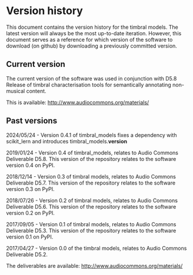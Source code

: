 # Version history

This document contains the version history for the timbral models.  The latest version will always be the most up-to-date iteration.  However, this document serves as a reference for which version of the software to download (on github) by downloading a previously committed version.


## Current version

The current version of the software was used in conjunction with D5.8 Release of timbral characterisation tools for semantically annotating non-musical content.

This is available: http://www.audiocommons.org/materials/



## Past versions

2024/05/24 - Version 0.4.1 of timbral_models fixes a dependency with scikit_lern and introduces timbral_models.__version__

2019/01/24 - Version 0.4 of timbral_models, relates to Audio Commons Deliverable D5.8.  This version of the repository relates to the software version 0.4 on PyPI.

2018/12/14 - Version 0.3 of timbral models, relates to Audio Commons Deliverable D5.7. This version of the repository relates to the software version 0.3 on PyPI.

2018/07/26 - Version 0.2 of timbral models, relates to Audio Commons Deliverable D5.6.  This version of the repository relates to the software version 0.2 on PyPI.

2017/09/05 - Version 0.1 of timbral models, relates to Audio Commons Deliverable D5.3.  This version of the repository relates to the software version 0.1 on PyPI.

2017/04/27 - Version 0.0 of the timbral models, relates to Audio Commons Deliverable D5.2.


The deliverables are available: http://www.audiocommons.org/materials/


